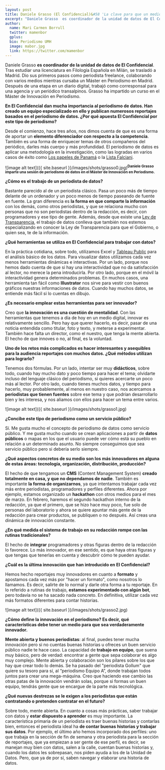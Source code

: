 ```yaml
---
layout: post
title: Daniele Grasso (El Confidencial)&#58 'La clave para que un medio sea innovador es tener una mente abierta y buenos periodistas'
excerpt: "Daniele Grasso  es coordinador de la unidad de datos de El Confidencial. Tras estudiar una licenciatura en Filología Española en Milán, se trasladó a Madrid. Dio sus primeros pasos como periodista freelance, colaborando con varios medios mientras cursaba un Máster en Periodismo en Madrid. Después de una etapa en un diario digital, trabajó como corresponsal para una agencia y un periódico transalpinos. Grasso ha impartido un curso en el Máster de Innovación en Periodismo."
author:
  name: Mari Carmen Borrull
  twitter: mamenbor
  gplus:  
  bio: Periodismo UMH
  image: mabor.jpg
  link: https://twitter.com/mamenbor
---
```

Daniele Grasso  **es coordinador de la unidad de datos de El Confidencial**. Tras estudiar una licenciatura en Filología Española en Milán, se trasladó a Madrid. Dio sus primeros pasos como periodista freelance, colaborando con varios medios mientras cursaba un Máster en Periodismo en Madrid. Después de una etapa en un diario digital, trabajó como corresponsal para una agencia y un periódico transalpinos. Grasso ha impartido un curso en el Máster de Innovación en Periodismo.

**En El Confidencial dan mucha importancia al periodismo de datos. Han creado un equipo especializado en ello y publican numerosos reportajes basados en el periodismo de datos.  ¿Por qué apuesta El Confidencial por este tipo de periodismo?**

Desde el comienzo, hace tres años, nos dimos cuenta de que es una forma de aportar un **elemento diferenciador con respecto a la competencia**. También es una forma de enriquecer temas de otros compañeros del periódico, darles más cuerpo y más profundidad. El periodismo de datos es aplicar una metodología en la investigación, como las logradas en varios casos de éxito como [Los papeles de Panamá](http://www.elconfidencial.com/economia/papeles-panama/) o la [Lista Falciani](http://www.elconfidencial.com/tags/temas/lista-falciani-14093/). 

![image alt text]({{ site.baseurl }}/images/shots/grasso0.jpg)<sup>**Daniele Grasso imparte una sesión de periodismo de datos en el Máster de Innovación en Periodismo.**


**¿Cómo es el trabajo de un periodista de datos?**

Bastante parecido al de un periodista clásico. Pasa un poco más de tiempo delante de un ordenador y un poco menos de tiempo paseando de fuente en fuente. La gran diferencia es **la forma en que comparte la información** con los demás, como otros periodistas, y que se relaciona mucho con personas que no son periodistas dentro de la redacción, es decir, con programadores y ese tipo de gente. Además, desde que existe una [Ley de Transparencia](https://www.boe.es/buscar/doc.php?id=BOE-A-2013-12887), el trabajo de datos conlleva que también nos estemos especializando en conocer la Ley de Transparencia para que el Gobierno, o quien sea, te de la información. 

**¿Qué herramientas se utiliza en El Confidencial para trabajar con datos?**

En la práctica cotidiana, sobre todo, utilizamos Excel y [Tableau Public](https://public.tableau.com/s/) para el análisis básico de los datos. Para visualizar datos utilizamos cada vez menos herramientas dinámicas e interactivas. Por un lado, porque nos hemos dado cuenta de que si hay una interactividad que no da satisfacción al lector, no merece la pena introducirla. Por otro lado, porque en el móvil la interactividad genera determinados problemas. En muchos casos, una herramienta tan fácil como **Illustrator** nos sirve para vestir con buenos gráficos nuestras informaciones de datos. Cuando hay muchos datos, se entiende más fácil si lo cuentas en dibujo. 

**¿Es necesario emplear estas herramientas para ser innovador?**

Creo que **la innovación es una cuestión de mentalidad**. Con las herramientas que tenemos a día de hoy en un medio digital, innovar es relativamente sencillo. Pero hay que querer hacerlo, es decir, pasar de una noticia entendida como titular, foto y texto, y meterse a experimentar. También hace falta un director, como el nuestro, que tenga la mente abierta. El hecho de que innoves o no, al final, es la voluntad.

**Uno de los retos más complicados es hacer interesantes y asequibles para la audiencia reportajes con muchos datos. ¿Qué métodos utilizan para lograrlo?**

Tenemos dos fórmulas. Por un lado, intentar ser muy **didácticos**, sobre todo, cuando hay mucho dato y poco tiempo para hacer el tema; olvidarte incluso del lenguaje clásico del periodismo, si quieres acercarte un poco más al lector. Por otro lado, cuando tienes muchos datos, y tiempo para hacerlo, muy probablemente, al menos en nuestro caso, nos acercamos a **periodistas que tienen fuentes** sobre ese tema y que podrían desarrollarlo bien y les interesa, y nos aliamos con ellos para hacer un tema entre varios. 

![image alt text]({{ site.baseurl }}/images/shots/grasso1.jpg)

**¿Concibe este tipo de periodismo como un servicio público?**

Sí. Me gusta mucho el concepto de periodismo de datos como servicio público. Y me gusta mucho cuando se crean aplicaciones a partir de **datos públicos** o mapas en los que el usuario puede ver cómo está su pueblo en relación a un determinado asunto. No siempre conseguimos que sea servicio público pero si debería serlo siempre. 

**¿Qué aspectos concretos de su medio son los más innovadores en alguna de estas áreas: tecnología, organización, distribución, producción?**

El hecho de que tengamos un **CMS** (Content Management System) **creado totalmente en casa, y que no dependamos de nadie**. También es importante **la forma de organizarnos**, ya que intentamos trabajar cada vez más entre periodistas, programadores y perfiles diferentes. Ahora por ejemplo, estamos organizado un **hackathon** con otros medios para el mes de marzo. En febrero, haremos el segundo hackathon interno de la redacción, ya que el primero, que se hizo hace muy poco, fue solo de personas del laboratorio y ahora se quiere apuntar más gente de la redacción para crear productos, se publiquen o no después. Así creas una dinámica de innovación constante.   

**¿En qué medida el sistema de trabajo en su redacción rompe con las rutinas tradicionales?**

El hecho de **integrar** programadores y otras figuras dentro de la redacción lo favorece. Lo más innovador, en ese sentido, es que haya otras figuras y que tengas que tenerlas en cuenta y descubrir cómo te pueden ayudar. 

**¿Cuál es la última innovación que han introducido en El Confidencial?**

Hemos hecho reportajes muy innovadores en cuanto a **formato** y apostamos cada vez más por "hacer un formato", como nosotros lo llamamos. Es decir, salirte de lo normal y darle otra forma a tu reportaje. En lo referido a rutinas de trabajo, **estamos experimentado con algún bot**, pero todavía no se ha sacado nada concreto. En definitiva, utilizar cada vez más formatos diferentes para contar historias. 

![image alt text]({{ site.baseurl }}/images/shots/grasso2.jpg)

**¿Cómo define la innovación en el periodismo? Es decir, qué características debe tener un medio para que sea verdaderamente innovador.**

**Mente abierta y buenos periodistas**: al final, puedes tener mucha innovación pero si no cuentas buenas historias u ofreces un buen servicio público nadie te hace caso. La capacidad de **trabajo en equipo**, que suena muy básico, pero de verdad: encontrar a gente que sepa colaborar es algo muy complejo. Mente abierta y colaboración son los pilares sobre los que hay que crear todo lo demás. Se ha pasado del "periodista Gollum" que quiere su tesoro para sí, al “periodismo Equipo A”, donde trabajan todos juntos para crear una mega-máquina. Creo que haciendo ese cambio las otras patas de la innovación vendrán solas, porque si formas un buen equipo, tendrás gente que se encargue de la parte más tecnológica.   

**¿Qué nuevas destrezas se le exigen a los periodistas que están contratando o pretenden contratar en el futuro?**

Sobre todo, mente abierta. En cuanto a cosas más prácticas, saber trabajar con datos y **estar dispuesto a aprender** es muy importante. La característica primaria de un periodista es traer buenas historias y contarlas bien, entonces el periodista ideal ha **de contar buenas historias y trabajar sus datos**. Por ejemplo, el último año hemos incorporado dos perfiles: uno que trabaja en la sección de fin de semana y otra periodista para la sección de reportajes, que ya empiezan a ser gente de ese perfil, es decir, se manejan muy bien con datos, salen a la calle, cuentan buenas historias y, cuando los datos les sobrepasan, nos piden ayuda a los de la Unidad de Datos. Pero, que ya de por sí, saben navegar y elaborar una historia de datos.

